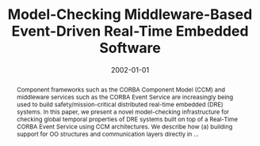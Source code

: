 ---
title: "Model-Checking Middleware-Based Event-Driven Real-Time Embedded Software"
abstract: "Component frameworks such as the CORBA Component Model (CCM) and middleware services such as the CORBA Event Service are increasingly being used to build safety/mission-critical distributed real-time embedded (DRE) systems. In this paper, we present a novel model-checking infrastructure for checking global temporal properties of DRE systems built on top of a Real-Time CORBA Event Service using CCM architectures. We describe how (a) building support for OO structures and communication layers directly in …"
date: 2002-01-01
venue: "Formal Methods for Components and Objects, First International Symposium, FMCO 2002, Leiden, The Netherlands, November 5-8, 2002, Revised Lectures"
paperurl: https://link.springer.com/chapter/10.1007/978-3-540-39656-7_6
authors: "Xianghua Deng, Matthew B. Dwyer, John Hatcliff, Georg Jung, Robby and Gurdip Singh"
awards: ""
---